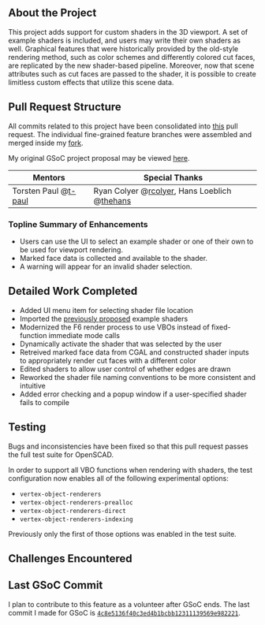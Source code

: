 ## About the Project

This project adds support for custom shaders in the 3D viewport. A set of example shaders is included, and users may write their own shaders as well. Graphical features that were historically provided by the old-style rendering method, such as color schemes and differently colored cut faces, are replicated by the new shader-based pipeline. Moreover, now that scene attributes such as cut faces are passed to the shader, it is possible to create limitless custom effects that utilize this scene data.

## Pull Request Structure

All commits related to this project have been consolidated into [this](https://github.com/openscad/openscad/pull/4330/) pull request. The individual fine-grained feature branches were assembled and merged inside my [fork](https://github.com/jbinvnt/openscad).

My original GSoC project proposal may be viewed [here](https://github.com/jbinvnt/gsoc-2022-proposal-public).

| Mentors | Special Thanks |
| --- | -- |
| Torsten Paul @[t-paul](https://github.com/t-paul) | Ryan Colyer @[rcolyer](https://github.com/rcolyer), Hans Loeblich @[thehans](https://github.com/thehans) |

### Topline Summary of Enhancements

* Users can use the UI to select an example shader or one of their own to be used for viewport rendering.
* Marked face data is collected and available to the shader.
* A warning will appear for an invalid shader selection.

## Detailed Work Completed
* Added UI menu item for selecting shader file location
* Imported the [previously proposed](https://github.com/openscad/openscad/pull/3860) example shaders
* Modernized the F6 render process to use VBOs instead of fixed-function immediate mode calls
* Dynamically activate the shader that was selected by the user
* Retreived marked face data from CGAL and constructed shader inputs to appropriately render cut faces with a different color
* Edited shaders to allow user control of whether edges are drawn
* Reworked the shader file naming conventions to be more consistent and intuitive
* Added error checking and a popup window if a user-specified shader fails to compile

## Testing

Bugs and inconsistencies have been fixed so that this pull request passes the full test suite for OpenSCAD.

In order to support all VBO functions when rendering with shaders, the test configuration now enables all of the following experimental options:

* `vertex-object-renderers`
* `vertex-object-renderers-prealloc`
* `vertex-object-renderers-direct`
* `vertex-object-renderers-indexing`

Previously only the first of those options was enabled in the test suite.

## Challenges Encountered

## Last GSoC Commit

I plan to contribute to this feature as a volunteer after GSoC ends. The last commit I made for GSoC is [`4c8e5136f40c3ed4b1bcbb12311139569e982221`](https://github.com/openscad/openscad/pull/4330/commits/4c8e5136f40c3ed4b1bcbb12311139569e982221).